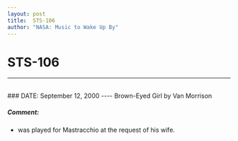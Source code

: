 ```yaml
---
layout: post
title:  STS-106
author: "NASA: Music to Wake Up By"
---
```


# STS-106
----
<br/>
### DATE: September 12, 2000
----
Brown-Eyed Girl by Van Morrison

##### Comment:
* was played for Mastracchio at the request of his wife.
